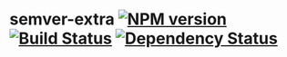 # semver-extra [![NPM version](https://badge.fury.io/js/semver-extra.svg)](http://badge.fury.io/js/semver-extra) [![Build Status](https://travis-ci.org/kaelzhang/node-semver-extra.svg?branch=master)](https://travis-ci.org/kaelzhang/node-semver-extra) [![Dependency Status](https://gemnasium.com/kaelzhang/node-semver-extra.svg)](https://gemnasium.com/kaelzhang/node-semver-extra)


